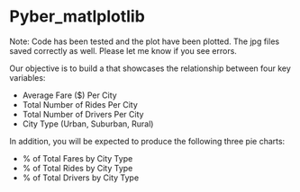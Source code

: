 # Pyber_matlplotlib

Note: Code has been tested and the plot have been plotted. The jpg files saved correctly as well.
Please let me know if you see errors. 

Our objective is to build a that showcases the relationship between four key variables:

* Average Fare ($) Per City
* Total Number of Rides Per City
* Total Number of Drivers Per City
* City Type (Urban, Suburban, Rural)

In addition, you will be expected to produce the following three pie charts:

* % of Total Fares by City Type
* % of Total Rides by City Type
* % of Total Drivers by City Type
